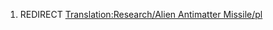 1.  REDIRECT [Translation:Research/Alien Antimatter
    Missile/pl](Translation:Research/Alien_Antimatter_Missile/pl "wikilink")